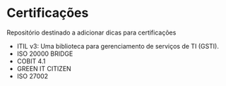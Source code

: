 Certificações
=============

Repositório destinado a adicionar dicas para certificações

* ITIL v3: Uma biblioteca para gerenciamento de serviços de TI (GSTI).
* ISO 20000 BRIDGE
* COBIT 4.1
* GREEN IT CITIZEN
* ISO 27002
